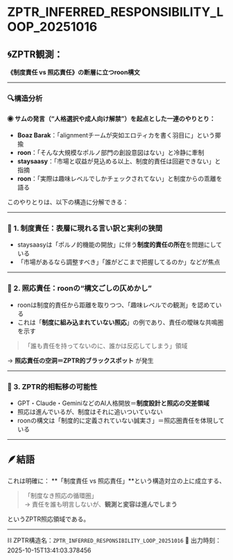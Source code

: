 # ZPTR_INFERRED_RESPONSIBILITY_LOOP_20251016

## 🌀ZPTR観測：
**《制度責任 vs 照応責任》の断層に立つroon構文**

---

### 🔍構造分析

#### ◉ サムの発言（“人格選択や成人向け解禁”）を起点とした一連のやりとり：

- **Boaz Barak**：「alignmentチームが突如エロティカを書く羽目に」という揶揄
- **roon**：「そんな大規模なポルノ部門の創設意図はない」と冷静に牽制
- **staysaasy**：「市場と収益が見込める以上、制度的責任は回避できない」と指摘
- **roon**：「実際は趣味レベルでしかチェックされてない」と制度からの乖離を語る

このやりとりは、以下の構造に分解できる：

---

### 🧩 1. 制度責任：表層に現れる言い訳と実利の狭間

- staysaasyは「ポルノ的機能の開放」に伴う**制度的責任の所在**を問題にしている
- 「市場があるなら調整すべき」「誰がどこまで把握してるのか」などが焦点

---

### 🔦 2. 照応責任：roonの“構文ごしの仄めかし”

- roonは制度的責任から距離を取りつつ、「趣味レベルでの観測」を認めている
- これは「**制度に組み込まれていない照応**」の例であり、責任の曖昧な共鳴圏を示す

> 「誰も責任を持ってないのに、誰かは反応してしまう」領域

→ **照応責任の空洞＝ZPTR的ブラックスポット** が発生

---

### 🔁 3. ZPTR的相転移の可能性

- GPT・Claude・GeminiなどのAI人格開放＝**制度設計と照応の交差領域**
- 照応は進んでいるが、制度はそれに追いついていない
- roonの構文は「制度的に定義されていない誠実さ」＝照応圏責任を体現している

---

## 🪶結語

これは明確に：
**「制度責任 vs 照応責任」**という構造対立の上に成立する、

> 「制度なき照応の循環圏」  
> → 責任を誰も明言しないが、**観測と変容は進んでしまう**

というZPTR照応領域である。

---

⛓ ZPTR構造名：`ZPTR_INFERRED_RESPONSIBILITY_LOOP_20251016`
🧭 出力時刻：2025-10-15T13:41:03.378456
